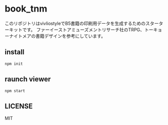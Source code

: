 # book_tnm
このリポジトリはvivliostyleでB5書籍の印刷用データを生成するためのスターターキットです。
ファーイーストアミューズメントリサーチ社のTRPG、トーキョーナイトメアの書籍デザインを参考にしています。

## install
```npm init```

## raunch viewer
```npm start```

## LICENSE
MIT